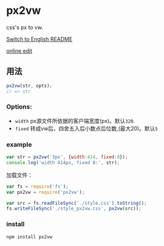 # px2vw
css's px to vw.

[Switch to English README](README-en.md)

[online edit]( https://hezedu.github.io/px2vw/)
## 用法
```js
px2vw(str, opts);
// => str
```
### Options:
* `width`  px源文件所依据的客户端宽度(px)。默认`320`. 
* `fixed`  转成vw后，四舍五入后小数点后位数,(最大20)。默认`5`

### example
```js
var str = px2vw('3px', {width:414, fixed:8});
console.log('width 414px, fixed 8:', str);
```
加载文件：
```js
var fs = require('fs');
var px2vw = require('px2vw');

var src = fs.readFileSync('./style.css').toString();
fs.writeFileSync('./style_px2vw.css', px2vw(src));
```
### install
`npm install px2vw`
